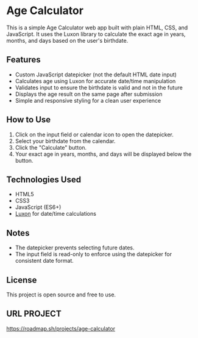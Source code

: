 # Age Calculator

This is a simple Age Calculator web app built with plain HTML, CSS, and JavaScript. It uses the Luxon library to calculate the exact age in years, months, and days based on the user's birthdate.

## Features

- Custom JavaScript datepicker (not the default HTML date input)
- Calculates age using Luxon for accurate date/time manipulation
- Validates input to ensure the birthdate is valid and not in the future
- Displays the age result on the same page after submission
- Simple and responsive styling for a clean user experience

## How to Use

1. Click on the input field or calendar icon to open the datepicker.
2. Select your birthdate from the calendar.
3. Click the "Calculate" button.
4. Your exact age in years, months, and days will be displayed below the button.

## Technologies Used

- HTML5
- CSS3
- JavaScript (ES6+)
- [Luxon](https://moment.github.io/luxon/) for date/time calculations

## Notes

- The datepicker prevents selecting future dates.
- The input field is read-only to enforce using the datepicker for consistent date format.

## License

This project is open source and free to use.

## URL PROJECT

https://roadmap.sh/projects/age-calculator